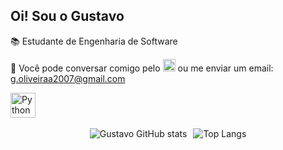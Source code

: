 ## Oi! Sou o Gustavo  
📚 Estudante de Engenharia de Software  

📨 Você pode conversar comigo pelo 
[<img src="https://cdn.jsdelivr.net/gh/devicons/devicon@latest/icons/linkedin/linkedin-original.svg" alt="LinkedIn" width="20" height="20"/>](https://www.linkedin.com/in/gustavo-oliveira-263832352/) 
ou me enviar um email: <g.oliveiraa2007@gmail.com>


<div align="left">
  <img src="https://cdn.jsdelivr.net/gh/devicons/devicon@latest/icons/python/python-original.svg" alt="Python" width="40" height="40"/>
</div>

<br/>

<div align="left" style="display: flex; justify-content: center; gap: 10px;">
  <img src="https://github-readme-stats.vercel.app/api?username=gusta169&show_icons=true&theme=gruvbox&rank_icon=github" alt="Gustavo GitHub stats" />
  <img src="https://github-readme-stats.vercel.app/api/top-langs/?username=gusta169&layout=compact&theme=gruvbox" alt="Top Langs" />
</div>
